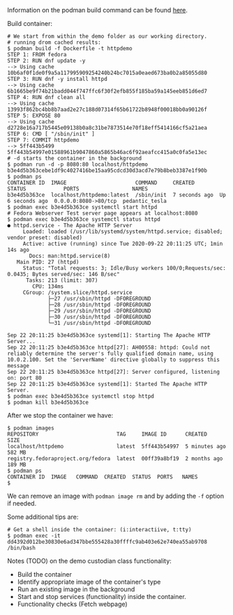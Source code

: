 Information on the podman build command can be found [here](https://podman.readthedocs.io/en/latest/markdown/podman-build.1.html).

Build container:

```
# We start from within the demo folder as our working directory.
# running drom cached results:
$ podman build -f Dockerfile -t httpdemo
STEP 1: FROM fedora
STEP 2: RUN dnf update -y
--> Using cache 10b6af0f1de0f9a5a117995909254240b24bc7015a0eaed673ba0b2a85055d80
STEP 3: RUN dnf -y install httpd
--> Using cache 6b1665be9f74b21badd044f747ffc6f30f2efb855f185ba59a145eeb851d6ed7
STEP 4: RUN dnf clean all
--> Using cache 13993f862bc4bb8b7aad2e27c188d07314f65b61722b8948f00018bb0a90126f
STEP 5: EXPOSE 80
--> Using cache d2728e16a717b5445e09138b0a8c31be7873514e70f18eff5414166cf5a21aea
STEP 6: CMD [ "/sbin/init" ]
STEP 7: COMMIT httpdemo
--> 5ff443b5499
5ff443b54997e01588961b9047860a5865b46ac6f92aeafcc415a0c0fa5e13ec
# -d starts the container in the background
$ podman run -d -p 8080:80 localhost/httpdemo
b3e4d5b363cebe1df9c4027416be15aa95cdcd30d3acd7e79b8beb3387e1f90b
$ podman ps
CONTAINER ID  IMAGE                      COMMAND     CREATED        STATUS            PORTS                 NAMES
b3e4d5b363ce  localhost/httpdemo:latest  /sbin/init  7 seconds ago  Up 6 seconds ago  0.0.0.0:8080->80/tcp  pedantic_tesla
$ podman exec b3e4d5b363ce systemctl start httpd
# Fedora Webserver Test server page appears at localhost:8080
$ podman exec b3e4d5b363ce systemctl status httpd
● httpd.service - The Apache HTTP Server
     Loaded: loaded (/usr/lib/systemd/system/httpd.service; disabled; vendor preset: disabled)
     Active: active (running) since Tue 2020-09-22 20:11:25 UTC; 1min 14s ago
       Docs: man:httpd.service(8)
   Main PID: 27 (httpd)
     Status: "Total requests: 3; Idle/Busy workers 100/0;Requests/sec: 0.0435; Bytes served/sec: 146 B/sec"
      Tasks: 213 (limit: 307)
        CPU: 134ms
     CGroup: /system.slice/httpd.service
             ├─27 /usr/sbin/httpd -DFOREGROUND
             ├─28 /usr/sbin/httpd -DFOREGROUND
             ├─29 /usr/sbin/httpd -DFOREGROUND
             ├─30 /usr/sbin/httpd -DFOREGROUND
             └─31 /usr/sbin/httpd -DFOREGROUND

Sep 22 20:11:25 b3e4d5b363ce systemd[1]: Starting The Apache HTTP Server...
Sep 22 20:11:25 b3e4d5b363ce httpd[27]: AH00558: httpd: Could not reliably determine the server's fully qualified domain name, using 10.0.2.100. Set the 'ServerName' directive globally to suppress this message
Sep 22 20:11:25 b3e4d5b363ce httpd[27]: Server configured, listening on: port 80
Sep 22 20:11:25 b3e4d5b363ce systemd[1]: Started The Apache HTTP Server.
$ podman exec b3e4d5b363ce systemctl stop httpd
$ podman kill b3e4d5b363ce

```

After we stop the container we have:

```
$ podman images
REPOSITORY                         TAG     IMAGE ID      CREATED        SIZE
localhost/httpdemo                 latest  5ff443b54997  5 minutes ago  582 MB
registry.fedoraproject.org/fedora  latest  00ff39a8bf19  2 months ago   189 MB
$ podman ps
CONTAINER ID  IMAGE   COMMAND  CREATED  STATUS  PORTS   NAMES
$ 
```

We can remove an image with `podman image rm` and by adding the `-f` option if needed.


Some additional tips are:

```
# Get a shell inside the container: (i:interactiive, t:tty)
$ podman exec -it dd4392d012be30830e6ad347bbe555428a30ffffc9ab403e62e740ea55ab9708 /bin/bash
```

Notes (TODO) on the demo custodian class functionality:
- Build the container
- Identify appropriate image of the container's type
- Run an existing image in the background
- Start and stop services (functionality) inside the container.
- Functionality checks (Fetch webpage)

